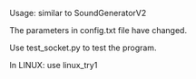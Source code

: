 Usage: similar to SoundGeneratorV2

The parameters in config.txt file have changed. 

Use test_socket.py to test the program.

In LINUX: use linux_try1
